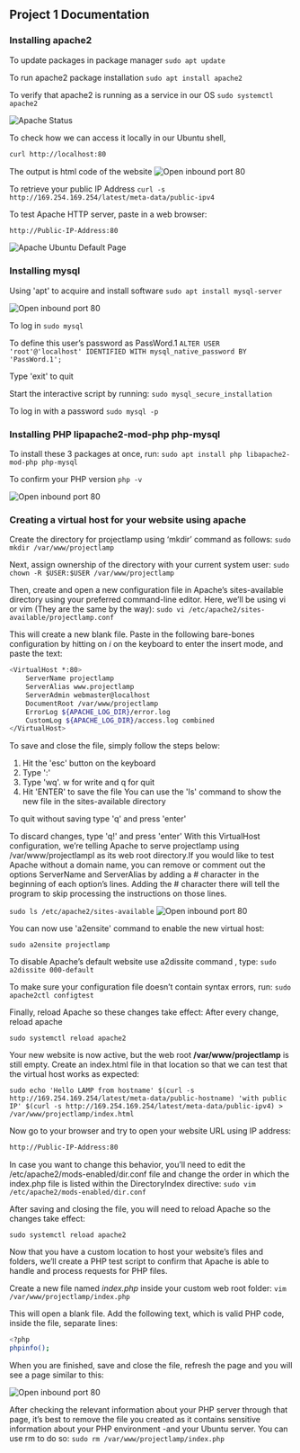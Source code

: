 ## Project 1 Documentation

### Installing apache2
To update packages in package manager
`sudo apt update`

To run apache2 package installation
`sudo apt install apache2`

To verify that apache2 is running as a service in our OS
`sudo systemctl apache2`

![Apache Status](./images/Apache_status.png)

To check how we can access it locally in our Ubuntu shell,
```bash
curl http://localhost:80
```

The output is html code of the website
![Open inbound port 80](./images/Open%20inbound%20port%2080.png)

To retrieve your public IP Address
`curl -s http://169.254.169.254/latest/meta-data/public-ipv4`

To test Apache HTTP server, paste in a web browser:

```bash
http://Public-IP-Address:80
```

![Apache Ubuntu Default Page](./images/Apache%20Ubuntu%20Default%20Page.png)


### Installing mysql
Using 'apt' to acquire and install software
`sudo apt install mysql-server`

![Open inbound port 80](./images/mysql-install.png)

To log in
`sudo mysql`


To define this user’s password as PassWord.1
`ALTER USER 'root'@'localhost' IDENTIFIED WITH mysql_native_password BY 'PassWord.1';`

Type 'exit' to quit

Start the interactive script by running:
`sudo mysql_secure_installation`

To log in with a password
`sudo mysql -p`

### Installing PHP lipapache2-mod-php php-mysql
To install these 3 packages at once, run:
`sudo apt install php libapache2-mod-php php-mysql`

To confirm your PHP version
`php -v`

![Open inbound port 80](./images/PHP-version.png)
### Creating a virtual host for your website using apache

Create the directory for projectlamp using ‘mkdir’ command as follows:
`sudo mkdir /var/www/projectlamp`

Next, assign ownership of the directory with your current system user:
`sudo chown -R $USER:$USER /var/www/projectlamp`

Then, create and open a new configuration file in Apache’s sites-available directory using your preferred command-line editor. Here, we’ll be using vi or vim (They are the same by the way):
`sudo vi /etc/apache2/sites-available/projectlamp.conf`

This will create a new blank file. Paste in the following bare-bones configuration by hitting on *i* on the keyboard to enter the insert mode, and paste the text:

```bash
<VirtualHost *:80>
    ServerName projectlamp
    ServerAlias www.projectlamp 
    ServerAdmin webmaster@localhost
    DocumentRoot /var/www/projectlamp
    ErrorLog ${APACHE_LOG_DIR}/error.log
    CustomLog ${APACHE_LOG_DIR}/access.log combined
</VirtualHost>
````
To save and close the file, simply follow the steps below:

1. Hit the 'esc' button on the keyboard
2. Type ':'
3. Type 'wq'. w for write and q for quit
4. Hit 'ENTER' to save the file
You can use the 'ls' command to show the new file in the sites-available directory

To quit without saving type 'q' and press 'enter'

To discard changes, type 'q!' and press 'enter'
With this VirtualHost configuration, we’re telling Apache to serve projectlamp using /var/www/projectlampl as its web root directory.If you would like to test Apache without a domain name, you can remove or comment out the options ServerName and ServerAlias by adding a # character in the beginning of each option’s lines. Adding the # character there will tell the program to skip processing the instructions on those lines.

`sudo ls /etc/apache2/sites-available`
![Open inbound port 80](./images/ls-Sitesavailable.png)

You can now use 'a2ensite' command to enable the new virtual host:

`sudo a2ensite projectlamp`

To disable Apache’s default website use a2dissite command , type:
`sudo a2dissite 000-default`

To make sure your configuration file doesn’t contain syntax errors, run:
`sudo apache2ctl configtest`

Finally, reload Apache so these changes take effect: After every change, reload apache

`sudo systemctl reload apache2`

Your new website is now active, but the web root **/var/www/projectlamp** is still empty. Create an index.html file in that location so that we can test that the virtual host works as expected:

`sudo echo 'Hello LAMP from hostname' $(curl -s http://169.254.169.254/latest/meta-data/public-hostname) 'with public IP' $(curl -s http://169.254.169.254/latest/meta-data/public-ipv4) > /var/www/projectlamp/index.html`

Now go to your browser and try to open your website URL using IP address:
```bash
http://Public-IP-Address:80
```

In case you want to change this behavior, you’ll need to edit the /etc/apache2/mods-enabled/dir.conf file and change the order in which the index.php file is listed within the DirectoryIndex directive:
`sudo vim /etc/apache2/mods-enabled/dir.conf`

After saving and closing the file, you will need to reload Apache so the changes take effect:

`sudo systemctl reload apache2`

Now that you have a custom location to host your website’s files and folders, we’ll create a PHP test script to confirm that Apache is able to handle and process requests for PHP files.

Create a new file named *index.php* inside your custom web root folder:
`vim /var/www/projectlamp/index.php`

This will open a blank file. Add the following text, which is valid PHP code, inside the file, separate lines:

```bash
<?php
phpinfo();
```

When you are finished, save and close the file, refresh the page and you will see a page similar to this:

![Open inbound port 80](./images/Phpscreen.png)

After checking the relevant information about your PHP server through that page, it’s best to remove the file you created as it contains sensitive information about your PHP environment -and your Ubuntu server. You can use rm to do so:
`sudo rm /var/www/projectlamp/index.php`

